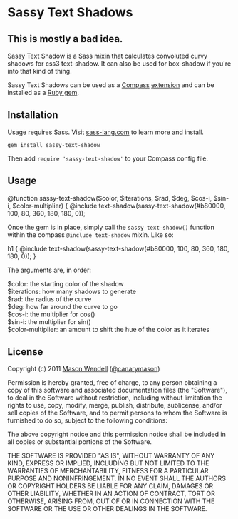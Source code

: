 # Sassy Text Shadows

## This is mostly a bad idea.

Sassy Text Shadow is a Sass mixin that calculates convoluted curvy shadows for css3 text-shadow. It can also be used for box-shadow if you're into that kind of thing. 



Sassy Text Shadows can be used as a [Compass](http://compass-style.org/) [extension](http://compass-style.org/help/tutorials/extensions/) and can be installed as a [Ruby gem](https://rubygems.org/gems/sassy-text-shadow).

## Installation

Usage requires Sass. Visit [sass-lang.com](http://sass-lang.com) to learn more and install.

`gem install sassy-text-shadow`

Then add `require 'sassy-text-shadow'` to your Compass config file.


## Usage


@function sassy-text-shadow($color, $iterations, $rad, $deg, $cos-i, $sin-i, $color-multiplier) {
  @include text-shadow(sassy-text-shadow(#b80000, 100, 80, 360, 180, 180, 0));

Once the gem is in place, simply call the `sassy-text-shadow()` function within the compass `@include text-shadow` mixin. Like so: 

h1 {
  @include text-shadow(sassy-text-shadow(#b80000, 100, 80, 360, 180, 180, 0));
}

The arguments are, in order:

  $color: the starting color of the shadow  
  $iterations: how many shadows to generate  
  $rad: the radius of the curve  
  $deg: how far around the curve to go  
  $cos-i: the multiplier for cos()  
  $sin-i: the multiplier for sin()  
  $color-multiplier: an amount to shift the hue of the color as it iterates  




## License

Copyright (c) 2011 [Mason Wendell](http://thecodingdesigner.com/) ([@canarymason](http://twitter.com/canarymason))

Permission is hereby granted, free of charge, to any person obtaining a copy of this software and associated documentation files (the "Software"), to deal in the Software without restriction, including without limitation the rights to use, copy, modify, merge, publish, distribute, sublicense, and/or sell copies of the Software, and to permit persons to whom the Software is furnished to do so, subject to the following conditions:

The above copyright notice and this permission notice shall be included in all copies or substantial portions of the Software.

THE SOFTWARE IS PROVIDED "AS IS", WITHOUT WARRANTY OF ANY KIND, EXPRESS OR IMPLIED, INCLUDING BUT NOT LIMITED TO THE WARRANTIES OF MERCHANTABILITY, FITNESS FOR A PARTICULAR PURPOSE AND NONINFRINGEMENT. IN NO EVENT SHALL THE AUTHORS OR COPYRIGHT HOLDERS BE LIABLE FOR ANY CLAIM, DAMAGES OR OTHER LIABILITY, WHETHER IN AN ACTION OF CONTRACT, TORT OR OTHERWISE, ARISING FROM, OUT OF OR IN CONNECTION WITH THE SOFTWARE OR THE USE OR OTHER DEALINGS IN THE SOFTWARE.